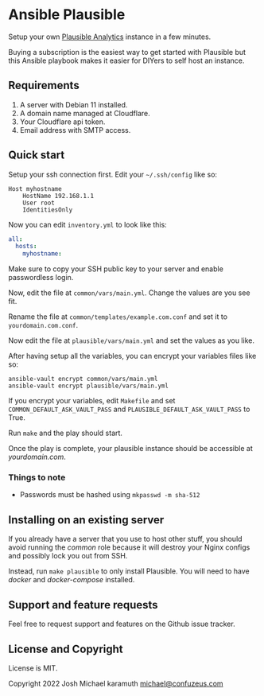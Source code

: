# Ansible Plausible

Setup your own [Plausible Analytics](https://plausible.io) instance in a few minutes.

Buying a subscription is the easiest way to get started with Plausible but this Ansible
playbook makes it easier for DIYers to self host an instance.

## Requirements

1. A server with Debian 11 installed.
2. A domain name managed at Cloudflare.
3. Your Cloudflare api token.
4. Email address with SMTP access.

## Quick start

Setup your ssh connection first. Edit your `~/.ssh/config` like so:


```shell
Host myhostname
    HostName 192.168.1.1
    User root
    IdentitiesOnly
```

Now you can edit `inventory.yml` to look like this:

```yaml
all:
  hosts:
    myhostname:
```

Make sure to copy your SSH public key to your server and enable passwordless login.

Now, edit the file at `common/vars/main.yml`. Change the values are you see fit.

Rename the file at `common/templates/example.com.conf` and set it to `yourdomain.com.conf`.

Now edit the file at `plausible/vars/main.yml` and set the values as you like.

After having setup all the variables, you can encrypt your variables files like so:

```shell
ansible-vault encrypt common/vars/main.yml
ansible-vault encrypt plausible/vars/main.yml
```

If you encrypt your variables, edit `Makefile` and set `COMMON_DEFAULT_ASK_VAULT_PASS` and
`PLAUSIBLE_DEFAULT_ASK_VAULT_PASS` to True.

Run `make` and the play should start.

Once the play is complete, your plausible instance should be accessible at *yourdomain.com*.

### Things to note

- Passwords must be hashed using `mkpasswd -m sha-512`

## Installing on an existing server

If you already have a server that you use to host other stuff, you should avoid running the
*common* role because it will destroy your Nginx configs and possibly lock you out from SSH.

Instead, run `make plausible` to only install Plausible. You will need to have *docker* and
*docker-compose* installed.

## Support and feature requests

Feel free to request support and features on the Github issue tracker.

## License and Copyright

License is MIT.

Copyright 2022 Josh Michael karamuth <michael@confuzeus.com>